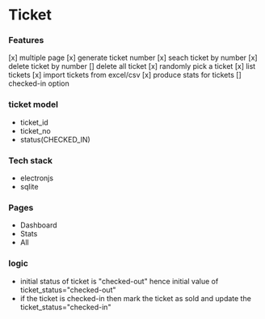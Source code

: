 # Ticket

### Features
[x] multiple page
[x] generate ticket number
[x] seach ticket by number
[x] delete ticket by number
[] delete all ticket
[x] randomly pick a ticket
[x] list tickets
[x] import tickets from excel/csv
[x] produce stats for tickets
[] checked-in option

### ticket model
- ticket_id
- ticket_no
- status(CHECKED_IN)

### Tech stack
- electronjs
- sqlite

### Pages
- Dashboard
- Stats
- All

### logic
- initial status of ticket is "checked-out" hence initial value of ticket_status="checked-out"
- if the ticket is checked-in then mark the ticket as sold and update the ticket_status="checked-in"
